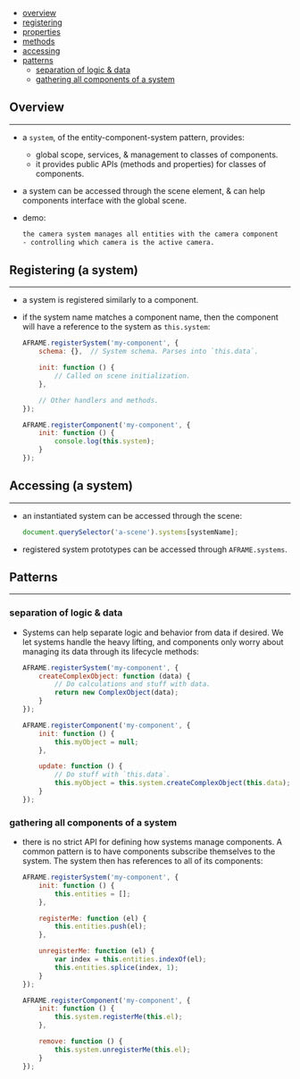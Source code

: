* [overview](#overview)
* [registering](#registering)
* [properties](#properties)
* [methods](#methods)
* [accessing](#accessing)
* [patterns](#patterns)
	* [separation of logic & data](#separation-of-logic)
	* [gathering all components of a system](#gathering-all-components)

## Overview <a name="overview"></a>

---

* a `system`, of the entity-component-system pattern, provides:
	- global scope, services, & management to classes of components.
	- it provides public APIs (methods and properties) for classes of components.

* a system can be accessed through the scene element, &  can help components interface with the global scene.

* demo:
	
	```txt
	the camera system manages all entities with the camera component
	- controlling which camera is the active camera.
	```

## Registering (a system) <a name="registering"></a>

---

* a system is registered similarly to a component.

* if the system name matches a component name, then the component will have a reference to the system as `this.system`:

	```js
	AFRAME.registerSystem('my-component', {
		schema: {},  // System schema. Parses into `this.data`.

		init: function () {
			// Called on scene initialization.
		},

		// Other handlers and methods.
	});

	AFRAME.registerComponent('my-component', {
		init: function () {
			console.log(this.system);
		}
	});
	```
## Accessing (a system) <a name="accessing"></a>

---

* an instantiated system can be accessed through the scene:

	```js
	document.querySelector('a-scene').systems[systemName];
	```

* registered system prototypes can be accessed through `AFRAME.systems`.

## Patterns <a name="patterns"></a>

---






### separation of logic & data <a name="separation-of-logic"></a>

* Systems can help separate logic and behavior from data if desired. We let systems handle the heavy lifting, and components only worry about managing its data through its lifecycle methods:

	```js
	AFRAME.registerSystem('my-component', {
		createComplexObject: function (data) {
			// Do calculations and stuff with data.
			return new ComplexObject(data);
		}
	});

	AFRAME.registerComponent('my-component', {
		init: function () {
			this.myObject = null;
		},

		update: function () {
			// Do stuff with `this.data`.
			this.myObject = this.system.createComplexObject(this.data);
		}
	});
	```

### gathering all components of a system <a name="gathering-all-components"></a>

* there is no strict API for defining how systems manage components. A common pattern is to have components subscribe themselves to the system. The system then has references to all of its components:

	```js
	AFRAME.registerSystem('my-component', {
		init: function () {
			this.entities = [];
		},

		registerMe: function (el) {
			this.entities.push(el);
		},

		unregisterMe: function (el) {
			var index = this.entities.indexOf(el);
			this.entities.splice(index, 1);
		}
	});

	AFRAME.registerComponent('my-component', {
		init: function () {
			this.system.registerMe(this.el);
		},

		remove: function () {
			this.system.unregisterMe(this.el);
		}
	});
	```